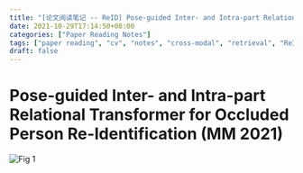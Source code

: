 ```yaml
---
title: "[论文阅读笔记 -- ReID] Pose-guided Inter- and Intra-part Relational Transformer (MM 2021)"
date: 2021-10-29T17:14:50+08:00
categories: ["Paper Reading Notes"]
tags: ["paper reading", "cv", "notes", "cross-modal", "retrieval", "ReID", "occluded", "transformer"]
draft: false
---
```


# Pose-guided Inter- and Intra-part Relational Transformer for Occluded Person Re-Identification (MM 2021)

![Fig 1](/images/2021/PRN108/1.png)
